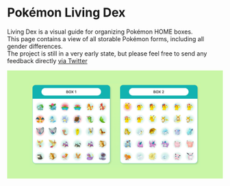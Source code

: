 # Pokémon Living Dex

<p>
    Living Dex is a visual guide for organizing Pokémon HOME boxes.
    <br/>
    This page contains a view of all storable Pokémon forms,
    including all gender differences.
    <br/>
    The project is still in a very early state, but
    please feel free to send any feedback directly
    <a href="https://github.com/itsjavi" rel="noopener noreferrer" target="_blank"> via Twitter</a>
</p>

![](src/images/preview.png)